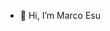 - 👋 Hi, I’m Marco Esu


<!---
marcoesu8/marcoesu8 is a ✨ special ✨ repository because its `README.md` (this file) appears on your GitHub profile.
You can click the Preview link to take a look at your changes.
--->
